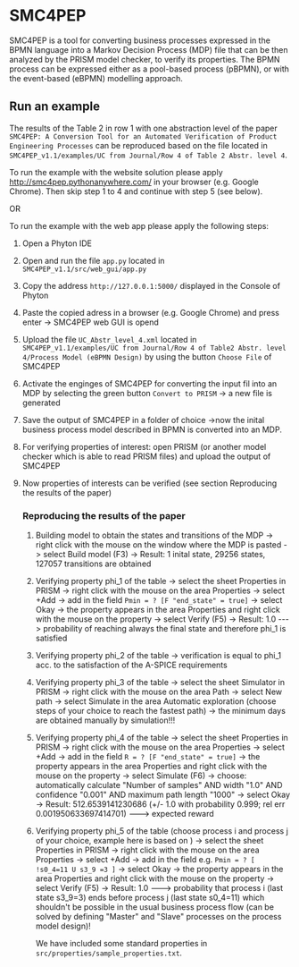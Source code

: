 # SMC4PEP

SMC4PEP is a tool for converting business processes expressed in the BPMN language into a Markov Decision Process (MDP) file that can be then analyzed by the PRISM model checker, to verify its properties. The BPMN process can be expressed either as a pool-based process (pBPMN), or with the event-based (eBPMN) modelling approach. 

## Run an example
The results of the Table 2 in row 1 with one abstraction level of the paper `SMC4PEP: A Conversion Tool for an Automated Verification of Product Engineering Processes` can be reproduced based on the file located in `SMC4PEP_v1.1/examples/UC from Journal/Row 4 of Table 2 Abstr. level 4`.

To run the example with the website solution please apply http://smc4pep.pythonanywhere.com/ in your browser (e.g. Google Chrome). Then skip step 1 to 4 and continue with step 5 (see below). 

OR 

To run the example with the web app please apply the following steps:

1. Open a Phyton IDE

2. Open and run the file `app.py` located in `SMC4PEP_v1.1/src/web_gui/app.py`

3. Copy the address `http://127.0.0.1:5000/` displayed in the Console of Phyton

4. Paste the copied adress in a browser (e.g. Google Chrome) and press enter
    -> SMC4PEP web GUI is opend
    
5. Upload the file  `UC_Abstr_level_4.xml` located in  `SMC4PEP_v1.1/examples/UC from Journal/Row 4 of Table2 Abstr. level 4/Process Model (eBPMN Design)` by using the button `Choose File` of SMC4PEP

6. Activate the enginges of SMC4PEP for converting the input fil into an MDP by selecting the green button `Convert to PRISM`
    -> a new file is generated
    
7. Save the output of SMC4PEP in a folder of choice 
    ->now the inital business process model described in BPMN is converted into an MDP. 
    
8. For verifying properties of interest: open PRISM (or another model checker which is able to read PRISM files) and upload the output of SMC4PEP

9. Now properties of interests can be verified (see section Reproducing the results of the paper)


    ### Reproducing the results of the paper 

    1. Building model to obtain the states and transitions of the MDP
    -> right click with the mouse on the window where the MDP is pasted
    -> select Build model (F3)
    -> Result: 1 inital state, 29256 states, 127057 transitions are obtained
    
    2. Verifying property phi_1 of the table
    -> select the sheet Properties in PRISM
    -> right click with the mouse on the area Properties
    -> select +Add
    -> add in the field `Pmin = ? [F "end_state" = true]`
    -> select Okay
    -> the property appears in the area Properties and right click with the mouse on the property
    -> select Verify (F5)
    -> Result: 1.0  ---> probability of reaching always the final state and therefore phi_1 is satisfied
    
    3. Verifying property phi_2 of the table
    -> verification is equal to phi_1 acc. to the satisfaction of the A-SPICE requirements
    
    5. Verifying property phi_3 of the table
       -> select the sheet Simulator in PRISM
       -> right click with the mouse on the area Path
       -> select New path
       -> select Simulate in the area Automatic exploration (choose steps of your choice to reach the fastest path)
       -> the minimum days are obtained manually by simulation!!!
   
     6. Verifying property phi_4 of the table
        -> select the sheet Properties in PRISM
        -> right click with the mouse on the area Properties
        -> select +Add
        -> add in the field `R = ? [F "end_state" = true]`
        -> the property appears in the area Properties and right click with the mouse on the property
        -> select Simulate (F6)
        -> choose: automatically calculate "Number of samples" AND width "1.0" AND confidence "0.001" AND maximum path length "1000"
        -> select Okay
        -> Result: 512.6539141230686 (+/- 1.0 with probability 0.999; rel err 0.001950633697414701) ---> expected reward 
        
    7. Verifying property phi_5 of the table (choose process i and process j of your choice, example here is based on )
        -> select the sheet Properties in PRISM
        -> right click with the mouse on the area Properties
        -> select +Add
        -> add in the field e.g. `Pmin = ? [ !s0_4=11 U s3_9 =3 ]` 
        -> select Okay
        -> the property appears in the area Properties and right click with the mouse on the property
        -> select Verify (F5)
        -> Result: 1.0  ---> probability that process i (last state s3_9=3) ends before process j (last state s0_4=11) which shouldn't be possible in the usual business process flow (can be solved by defining "Master" and "Slave" processes on the process model design)! 
        

        We have included some standard properties in `src/properties/sample_properties.txt`. 


   
